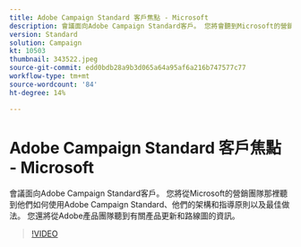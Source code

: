 ```yaml
---
title: Adobe Campaign Standard 客戶焦點 - Microsoft
description: 會議面向Adobe Campaign Standard客戶。 您將會聽到Microsoft的營銷團隊分享他們如何使用Adobe Campaign Standard。
version: Standard
solution: Campaign
kt: 10503
thumbnail: 343522.jpeg
source-git-commit: edd0bdb28a9b3d065a64a95af6a216b747577c77
workflow-type: tm+mt
source-wordcount: '84'
ht-degree: 14%

---
```


# Adobe Campaign Standard 客戶焦點 - Microsoft

會議面向Adobe Campaign Standard客戶。 您將從Microsoft的營銷團隊那裡聽到他們如何使用Adobe Campaign Standard、他們的架構和指導原則以及最佳做法。 您還將從Adobe產品團隊聽到有關產品更新和路線圖的資訊。

>[!VIDEO](https://video.tv.adobe.com/v/343522/?quality=12&learn=on)
